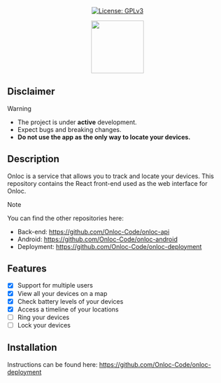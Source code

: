 <p align="center">
  <a href="https://opensource.org/license/gpl-3-0"><img src="https://img.shields.io/badge/License-GPL_v3-blue.svg?color=3F51B5&style=for-the-badge&label=License&logoColor=000000&labelColor=ececec" alt="License: GPLv3"></a>
</p>

<p align="center">
    <img src="https://raw.githubusercontent.com/Onloc-Code/onloc-ui/refs/heads/main/public/favicon.svg" height="120"/>
</p>

## Disclaimer
> [!WARNING]
> - The project is under **active** development.
> - Expect bugs and breaking changes.
> - **Do not use the app as the only way to locate your devices.**

## Description
Onloc is a service that allows you to track and locate your devices. This repository contains the React front-end used as the web interface for Onloc.

> [!NOTE]
> You can find the other repositories here:
> - Back-end: https://github.com/Onloc-Code/onloc-api
> - Android: https://github.com/Onloc-Code/onloc-android
> - Deployment: https://github.com/Onloc-Code/onloc-deployment

## Features
 - [x] Support for multiple users
 - [x] View all your devices on a map
 - [x] Check battery levels of your devices
 - [x] Access a timeline of your locations
 - [ ] Ring your devices
 - [ ] Lock your devices

## Installation
Instructions can be found here: https://github.com/Onloc-Code/onloc-deployment
